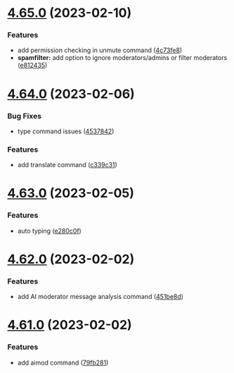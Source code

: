 # [4.65.0](https://github.com/onesoft-sudo/sudobot/compare/v4.64.0...v4.65.0) (2023-02-10)


### Features

* add permission checking in unmute command ([4c73fe8](https://github.com/onesoft-sudo/sudobot/commit/4c73fe822404f2a109b71d667d9aceba6031ffbe))
* **spamfilter:** add option to ignore moderators/admins or filter moderators ([e812435](https://github.com/onesoft-sudo/sudobot/commit/e8124352debec1d031cceefb7ba1bca8f013cfe1))



# [4.64.0](https://github.com/onesoft-sudo/sudobot/compare/v4.63.0...v4.64.0) (2023-02-06)


### Bug Fixes

* type command issues ([4537842](https://github.com/onesoft-sudo/sudobot/commit/45378429a1b241af954b2d6f88f2e096c7e4255d))


### Features

* add translate command ([c339c31](https://github.com/onesoft-sudo/sudobot/commit/c339c311cd1a0bcb3d4607c95bb02616965ab369))



# [4.63.0](https://github.com/onesoft-sudo/sudobot/compare/v4.62.0...v4.63.0) (2023-02-05)


### Features

* auto typing ([e280c0f](https://github.com/onesoft-sudo/sudobot/commit/e280c0f9f8aeb7716c4f8619e1a5db482c9d8393))



# [4.62.0](https://github.com/onesoft-sudo/sudobot/compare/v4.61.0...v4.62.0) (2023-02-02)


### Features

* add AI moderator message analysis command ([451be8d](https://github.com/onesoft-sudo/sudobot/commit/451be8db6f9073e4fd11c26c914c685d0fc82790))



# [4.61.0](https://github.com/onesoft-sudo/sudobot/compare/v4.60.1...v4.61.0) (2023-02-02)


### Features

* add aimod command ([79fb281](https://github.com/onesoft-sudo/sudobot/commit/79fb28162ffc489de9381a6e74ed724a5be4275d))



